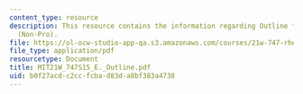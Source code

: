 ```yaml
---
content_type: resource
description: This resource contains the information regarding Outline for Framing
  (Non-Pro).
file: https://ol-ocw-studio-app-qa.s3.amazonaws.com/courses/21w-747-rhetoric-spring-2015/b0f27acdc2ccfcbad83da8bf383a4738_MIT21W_747S15_E._Outline.pdf
file_type: application/pdf
resourcetype: Document
title: MIT21W_747S15_E._Outline.pdf
uid: b0f27acd-c2cc-fcba-d83d-a8bf383a4738
---
```

